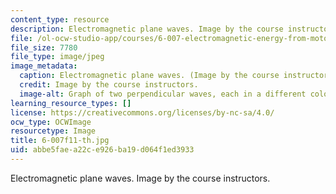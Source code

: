 ```yaml
---
content_type: resource
description: Electromagnetic plane waves. Image by the course instructors.
file: /ol-ocw-studio-app/courses/6-007-electromagnetic-energy-from-motors-to-lasers-spring-2011/abbe5faea22ce926ba19d064f1ed3933_6-007f11-th.jpg
file_size: 7780
file_type: image/jpeg
image_metadata:
  caption: Electromagnetic plane waves. (Image by the course instructors.)
  credit: Image by the course instructors.
  image-alt: Graph of two perpendicular waves, each in a different color.
learning_resource_types: []
license: https://creativecommons.org/licenses/by-nc-sa/4.0/
ocw_type: OCWImage
resourcetype: Image
title: 6-007f11-th.jpg
uid: abbe5fae-a22c-e926-ba19-d064f1ed3933
---
```

Electromagnetic plane waves. Image by the course instructors.